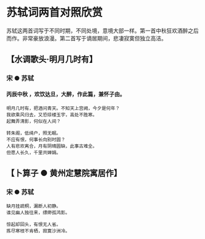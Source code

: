 # 苏轼词两首对照欣赏

苏轼这两首词写于不同时期，不同处境，意境大部一样。第一首中秋狂欢酒醉之后而作。非常豪放浪漫。第二首写于谪居期间，悲凄寂寞但独立高洁。

## 【水调歌头·明月几时有】
### 宋 ● 苏轼
#### 丙辰中秋 ，欢饮达旦，大醉，作此篇，兼怀子由。
```
明月几时有，把酒问青天。不知天上宫阙，今夕是何年？
我欲乘风归去，又恐琼楼玉宇，高处不胜寒。
起舞弄清影，何似在人间？

转朱阁，低绮户，照无眠。
不应有恨，何事长向别时圆？
人有悲欢离合，月有阴晴圆缺，此事古难全。
但愿人长久，千里共婵娟。
```
## 【卜算子 ● 黄州定慧院寓居作】
### 宋 ● 苏轼
``` 
缺月挂疏桐，漏断人初静。
谁见幽人独往来，缥缈孤鸿影。

惊起却回头，有恨无人省。
拣尽寒枝不肯栖，寂寞沙洲冷。
```
